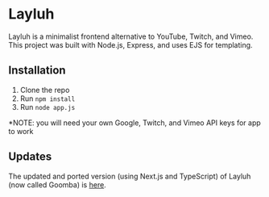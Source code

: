 # Layluh

Layluh is a minimalist frontend alternative to YouTube, Twitch, and Vimeo. This project was built with Node.js, Express, and uses EJS for templating.  

## Installation

1. Clone the repo  
2. Run `npm install`  
3. Run `node app.js`  

*NOTE: you will need your own Google, Twitch, and Vimeo API keys for app to work

## Updates
The updated and ported version (using Next.js and TypeScript) of Layluh (now called Goomba) is [here](https://github.com/gguev/goomba-v2). 
